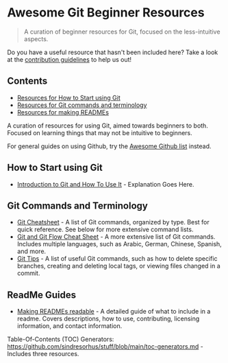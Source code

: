 # Awesome Git Beginner Resources

> A curation of beginner resources for Git, focused on the less-intuitive aspects. 

Do you have a useful resource that hasn't been included here? Take a look at the [contribution guidelines](CONTRIBUTIONS.md) to help us out!

## Contents
* [Resources for How to Start using Git](#how-to-start-using-git)
* [Resources for Git commands and terminology](#git-commands-and-terminology)
* [Resources for making READMEs](readme-guides)

A curation of resources for using Git, aimed towards beginners to both. Focused on learning things that may not be intuitive to beginners. 

For general guides on using Github, try the [Awesome Github list](https://github.com/phillipadsmith/awesome-github) instead.

## How to Start using Git
- [Introduction to Git and How To Use It](https://www.freecodecamp.org/news/what-is-git-and-how-to-use-it-c341b049ae61/) - Explanation Goes Here.

## Git Commands and Terminology
- [Git Cheatsheet](http://git-cheatsheet.com/) - A list of Git commands, organized by type. Best for quick reference. See below for more extensive command lists.
- [Git and Git Flow Cheat Sheet](https://github.com/arslanbilal/git-cheat-sheet) - A more extensive list of Git commands. Includes multiple languages, such as Arabic, German, Chinese, Spanish, and more.
- [Git Tips](https://github.com/git-tips/tips) - A list of useful Git commands, such as how to delete specific branches, creating and deleting local tags, or viewing files changed in a commit.

## ReadMe Guides
- [Making READMEs readable](https://github.com/18F/open-source-guide/blob/18f-pages/pages/making-readmes-readable.md) - A detailed guide of what to include in a readme. Covers descriptions, how to use, contributing, licensing information, and contact information.


Table-Of-Contents (TOC) Generators: https://github.com/sindresorhus/stuff/blob/main/toc-generators.md - Includes three resources. 

